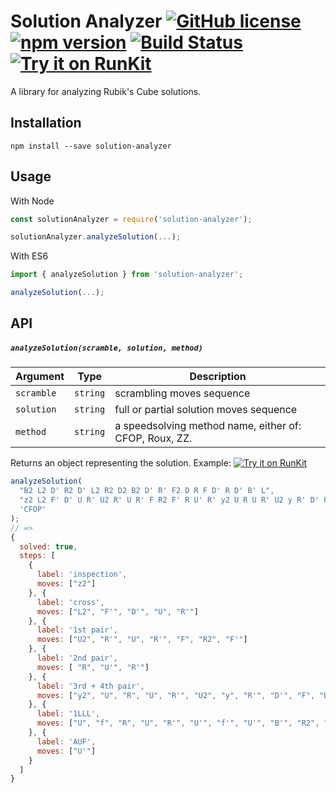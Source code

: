 # Solution Analyzer [![GitHub license](https://img.shields.io/badge/license-MIT-blue.svg)](https://github.com/jonatanklosko/solution-analyzer/blob/master/LICENSE) [![npm version](https://img.shields.io/npm/v/solution-analyzer.svg)](https://www.npmjs.com/package/solution-analyzer) [![Build Status](https://travis-ci.org/jonatanklosko/solution-analyzer.svg?branch=master)](https://travis-ci.org/jonatanklosko/solution-analyzer) [![Try it on RunKit](https://badge.runkitcdn.com/solution-analyzer.svg)](https://npm.runkit.com/solution-analyzer)
A library for analyzing Rubik's Cube solutions.

## Installation
```shell
npm install --save solution-analyzer
```

## Usage
With Node
```js
const solutionAnalyzer = require('solution-analyzer');

solutionAnalyzer.analyzeSolution(...);
```

With ES6
```js
import { analyzeSolution } from 'solution-analyzer';

analyzeSolution(...);
```

## API

##### `analyzeSolution(scramble, solution, method)`
| Argument | Type | Description |
| --- | --- | --- |
| `scramble` | `string` | scrambling moves sequence |
| `solution` | `string` | full or partial solution moves sequence |
| `method`   | `string` | a speedsolving method name, either of: CFOP, Roux, ZZ. |

Returns an object representing the solution. Example: [![Try it on RunKit](https://badge.runkitcdn.com/solution-analyzer.svg)](https://runkit.com/jonatanklosko/solution-analyzer-example-usage)
```js
analyzeSolution(
  "B2 L2 D' R2 D' L2 R2 D2 B2 D' R' F2 D R F D' R D' B' L",
  "z2 L2 F' D' U R' U2 R' U R' F R2 F' R U' R' y2 U R U R' U2 y R' D' F D R U f R U R' U' f' U' B' R2 D' R U' R' D R2 U B U'",
  'CFOP'
);
// =>
{
  solved: true,
  steps: [
    {
      label: 'inspection',
      moves: ["z2"]
    }, {
      label: 'cross',
      moves: ["L2", "F'", "D'", "U", "R'"]
    }, {
      label: '1st pair',
      moves: ["U2", "R'", "U", "R'", "F", "R2", "F'"]
    }, {
      label: '2nd pair',
      moves: [ "R", "U'", "R'"]
    }, {
      label: '3rd + 4th pair',
      moves: ["y2", "U", "R", "U", "R'", "U2", "y", "R'", "D'", "F", "D", "R"]
    }, {
      label: '1LLL',
      moves: ["U", "f", "R", "U", "R'", "U'", "f'", "U'", "B'", "R2", "D'", "R", "U'", "R'", "D", "R2", "U", "B"]
    }, {
      label: 'AUF',
      moves: ["U'"]
    }
  ]
}
```
